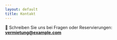 ```yaml
---
layout: default
title: Kontakt
---
```


📧 Schreiben Sie uns bei Fragen oder Reservierungen:  
**vermietung@example.com**
